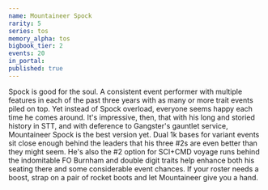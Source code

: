 ```yaml
---
name: Mountaineer Spock
rarity: 5
series: tos
memory_alpha: tos
bigbook_tier: 2
events: 20
in_portal:
published: true
---
```


Spock is good for the soul. A consistent event performer with multiple features in each of the past three years with as many or more trait events piled on top. Yet instead of Spock overload, everyone seems happy each time he comes around. It's impressive, then, that with his long and storied history in STT, and with deference to Gangster's gauntlet service, Mountaineer Spock is the best version yet. Dual 1k bases for variant events sit close enough behind the leaders that his three #2s are even better than they might seem. He's also the #2 option for SCI+CMD voyage runs behind the indomitable FO Burnham and double digit traits help enhance both his seating there and some considerable event chances. If your roster needs a boost, strap on a pair of rocket boots and let Mountaineer give you a hand.
